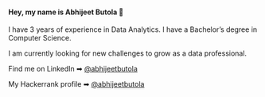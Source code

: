 #### Hey, my name is Abhijeet Butola 👋

I have 3 years of experience in Data Analytics. I have a Bachelor’s degree in Computer Science.

I am currently looking for new challenges to grow as a data professional.

Find me on LinkedIn ➡︎ [@abhijeetbutola](https://www.linkedin.com/in/mochen862/)

My Hackerrank profile ➡︎ [@abhijeetbutola](https://www.hackerrank.com/swift_abhi09?hr_r=1)

<!--
**abhijeetbutola/abhijeetbutola** is a ✨ _special_ ✨ repository because its `README.md` (this file) appears on your GitHub profile.

Here are some ideas to get you started:

- 🔭 I’m currently working on ...
- 🌱 I’m currently learning ...
- 👯 I’m looking to collaborate on ...
- 🤔 I’m looking for help with ...
- 💬 Ask me about ...
- 📫 How to reach me: ...
- 😄 Pronouns: ...
- ⚡ Fun fact: ...
-->
